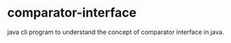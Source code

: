 # comparator-interface
java cli program to understand the concept of comparator interface in java. 
